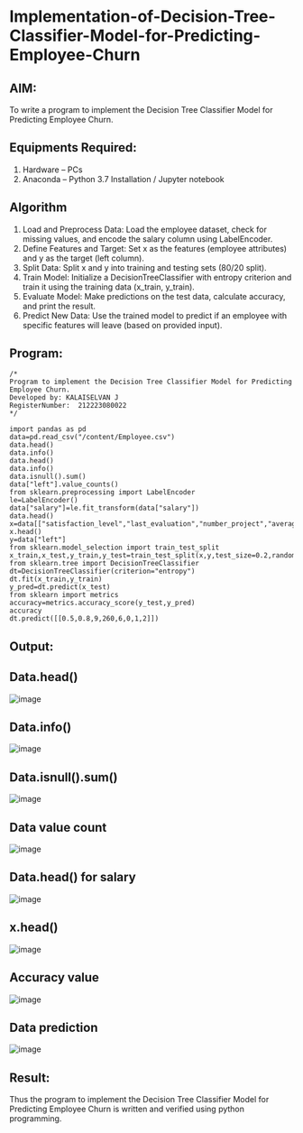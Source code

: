 # Implementation-of-Decision-Tree-Classifier-Model-for-Predicting-Employee-Churn

## AIM:
To write a program to implement the Decision Tree Classifier Model for Predicting Employee Churn.

## Equipments Required:
1. Hardware – PCs
2. Anaconda – Python 3.7 Installation / Jupyter notebook

## Algorithm
1. Load and Preprocess Data: Load the employee dataset, check for missing values, and encode the salary column using LabelEncoder.
2. Define Features and Target: Set x as the features (employee attributes) and y as the target (left column).
3. Split Data: Split x and y into training and testing sets (80/20 split).
4. Train Model: Initialize a DecisionTreeClassifier with entropy criterion and train it using the training data (x_train, y_train).
5. Evaluate Model: Make predictions on the test data, calculate accuracy, and print the result.
6. Predict New Data: Use the trained model to predict if an employee with specific features will leave (based on provided input).







## Program:
```
/*
Program to implement the Decision Tree Classifier Model for Predicting Employee Churn.
Developed by: KALAISELVAN J
RegisterNumber:  212223080022
*/
```
```
import pandas as pd
data=pd.read_csv("/content/Employee.csv")
data.head()
data.info()
data.head()
data.info()
data.isnull().sum()
data["left"].value_counts()
from sklearn.preprocessing import LabelEncoder
le=LabelEncoder()
data["salary"]=le.fit_transform(data["salary"])
data.head()
x=data[["satisfaction_level","last_evaluation","number_project","average_montly_hours","time_spend_company","Work_accident","promotion_last_5years","salary"]]
x.head()
y=data["left"]
from sklearn.model_selection import train_test_split
x_train,x_test,y_train,y_test=train_test_split(x,y,test_size=0.2,random_state=100)
from sklearn.tree import DecisionTreeClassifier
dt=DecisionTreeClassifier(criterion="entropy")
dt.fit(x_train,y_train)
y_pred=dt.predict(x_test)
from sklearn import metrics
accuracy=metrics.accuracy_score(y_test,y_pred)
accuracy
dt.predict([[0.5,0.8,9,260,6,0,1,2]])
```
## Output:
## Data.head()
![image](https://github.com/user-attachments/assets/86fcefb5-d00f-4f4b-93fd-e10ce7d8f070)

## Data.info()
![image](https://github.com/user-attachments/assets/dc78d66a-a8a7-4524-a589-93c6a84ba4ea)

## Data.isnull().sum()
![image](https://github.com/user-attachments/assets/310dc6d2-6c19-4d2e-a051-6d7377b04756)

## Data value count
![image](https://github.com/user-attachments/assets/868949a4-8ec0-4965-a585-835b644817e2)

##   Data.head() for salary
![image](https://github.com/user-attachments/assets/4259ac0f-1b68-4e46-8f03-9bf2c0ef6213)

## x.head()
![image](https://github.com/user-attachments/assets/3ec27a02-2a40-4788-a493-43055fface58)

## Accuracy value
![image](https://github.com/user-attachments/assets/fafd3b5c-6264-4fe4-a499-48b879ae001b)

## Data prediction
![image](https://github.com/user-attachments/assets/1b823bfc-5108-41f6-8618-a57d059f99fe)


## Result:
Thus the program to implement the  Decision Tree Classifier Model for Predicting Employee Churn is written and verified using python programming.
